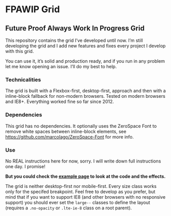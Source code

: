 # FPAWIP Grid

## Future Proof Always Work In Progress Grid

This repository contains the grid I’ve developed until now.
I’m still developing the grid and I add new features and fixes every project I develop with this grid.

You can use it, it’s solid and production ready, and if you run in any problem let me know opening an issue.
I’ll do my best to help.

### Technicalities

The grid is built with a Flexbox-first, desktop-first, approach and then with a inline-block fallback for non-modern browsers.
Tested on modern browsers and IE8+. Everything worked fine so far since 2012.

### Dependencies

This grid has no dependencies.
It optionally uses the ZeroSpace Font to remove white spaces between inline-block elements, see https://github.com/marcolago/ZeroSpace-Font for more info.

### Use 

No REAL instructions here for now, sorry.
I will write down full instructions one day. I promise!

**But you could check the [example page](https://marcolago.github.io/FPAWIP-Grid/examples/) to look at the code and the effects.**

The grid is neither desktop-first nor mobile-first.
Every size class works only for the specifed breakpoint.
Feel free to develop as you prefer, but mind that if you want to support IE8 (and other browsers with no responsive support) you should ever set the `large--` classes to define the layout (requires a `.no-opacity` or `.lte-ie-8` class on a root parent).
